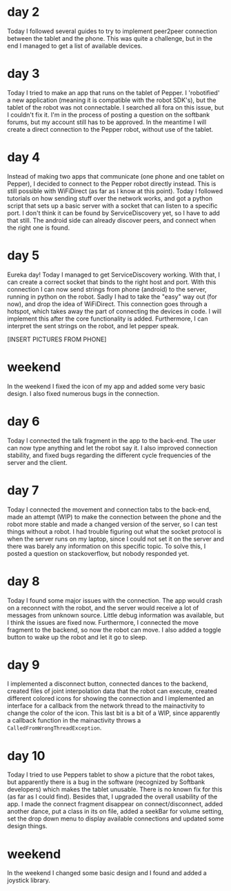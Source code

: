 # day 2
Today I followed several guides to try to implement peer2peer connection between the tablet and the phone. This was quite a challenge, but in the end I managed to get a list of available devices.

# day 3
Today I tried to make an app that runs on the tablet of Pepper. I 'robotified' a new application (meaning it is compatible with the robot SDK's), but the tablet of the robot was not connectable. I searched all fora on this issue, but I couldn't fix it. I'm in the process of posting a question on the softbank forums, but my account still has to be approved. In the meantime I will create a direct connection to the Pepper robot, without use of the tablet.

# day 4
Instead of making two apps that communicate (one phone and one tablet on Pepper), I decided to connect to the Pepper robot directly instead. This is still possible with WiFiDirect (as far as I know at this point). Today I followed tutorials on how sending stuff over the network works, and got a python script that sets up a basic server with a socket that can listen to a specific port. I don't think it can be found by ServiceDiscovery yet, so I have to add that still. The android side can already discover peers, and connect when the right one is found.

# day 5
Eureka day! Today I managed to get ServiceDiscovery working. With that, I can create a correct socket that binds to the right host and port. With this connection I can now send strings from phone (android) to the server, running in python on the robot. Sadly I had to take the "easy" way out (for now), and drop the idea of WiFiDirect. This connection goes through a hotspot, which takes away the part of connecting the devices in code. I will implement this after the core functionality is added. Furthermore, I can interpret the sent strings on the robot, and let pepper speak. 

[INSERT PICTURES FROM PHONE]

# weekend
In the weekend I fixed the icon of my app and added some very basic design. I also fixed numerous bugs in the connection.

# day 6
Today I connected the talk fragment in the app to the back-end. The user can now type anything and let the robot say it. I also improved connection stability, and fixed bugs regarding the different cycle frequencies of the server and the client.

# day 7
Today I connected the movement and connection tabs to the back-end, made an attempt (WIP) to make the connection between the phone and the robot more stable and made a changed version of the server, so I can test things without a robot. I had trouble figuring out what the socket protocol is when the server runs on my laptop, since I could not set it on the server and there was barely any information on this specific topic. To solve this, I posted a question on stackoverflow, but nobody responded yet. 

# day 8
Today I found some major issues with the connection. The app would crash on a reconnect with the robot, and the server would receive a lot of messages from unknown source. Little debug information was available, but I think the issues are fixed now. Furthermore, I connected the move fragment to the backend, so now the robot can move. I also added a toggle button to wake up the robot and let it go to sleep.

# day 9
I implemented a disconnect button, connected dances to the backend, created files of joint interpolation data that the robot can execute, created different colored icons for showing the connection and I implemented an interface for a callback from the network thread to the mainactivity to change the color of the icon. This last bit is a bit of a WIP, since apparently a callback function in the mainactivity throws a `CalledFromWrongThreadException`.

# day 10
Today I tried to use Peppers tablet to show a picture that the robot takes, but apparently there is a bug in the software (recognized by Softbank developers) which makes the tablet unusable. There is no known fix for this (as far as I could find). Besides that, I upgraded the overall usability of the app. I made the connect fragment disappear on connect/disconnect, added another dance, put a class in its on file, added a seekBar for volume setting, set the drop down menu to display available connections and updated some design things. 

# weekend
In the weekend I changed some basic design and I found and added a joystick library.

